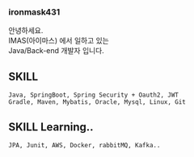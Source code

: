 ### ironmask431

안녕하세요.   
IMAS(아이마스) 에서 일하고 있는    
Java/Back-end 개발자 입니다.

## SKILL
    Java, SpringBoot, Spring Security + Oauth2, JWT 
    Gradle, Maven, Mybatis, Oracle, Mysql, Linux, Git   
    
## SKILL Learning..   
    JPA, Junit, AWS, Docker, rabbitMQ, Kafka..
